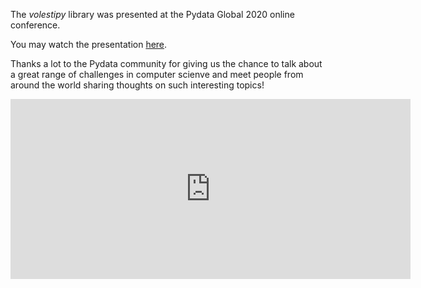 <!-- ---
title: Thanks FEMS
author: Haris Z
layout: post
--- -->

The *volestipy* library was presented at the Pydata Global 2020 online conference. 

You may watch the presentation [here](https://www.youtube.com/watch?v=zg8KFZ_LbHM).

Thanks a lot to the Pydata community for giving us the chance to talk about a great range of challenges in computer scienve and meet people from around the world sharing thoughts on such interesting topics! 



<iframe src="https://youtu.be/zg8KFZ_LbHM?t=1" width="640" height="288" frameborder="0" webkitallowfullscreen="" mozallowfullscreen="" allowfullscreen=""></iframe>

